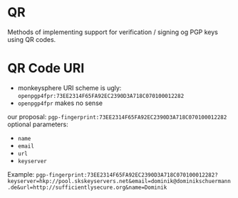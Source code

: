 QR
==

Methods of implementing support for verification / signing og PGP keys using QR codes.


QR Code URI
===========
* monkeysphere URI scheme is ugly: ``openpgp4fpr:73EE2314F65FA92EC2390D3A718C070100012282``
* ``openpgp4fpr`` makes no sense

our proposal: ``pgp-fingerprint:73EE2314F65FA92EC2390D3A718C070100012282``  
optional parameters:
* ``name``
* ``email``
* ``url``
* ``keyserver``

Example: ``pgp-fingerprint:73EE2314F65FA92EC2390D3A718C070100012282?keyserver=hkp://pool.skskeyservers.net&email=dominik@dominikschuermann.de&url=http://sufficientlysecure.org&name=Dominik``
